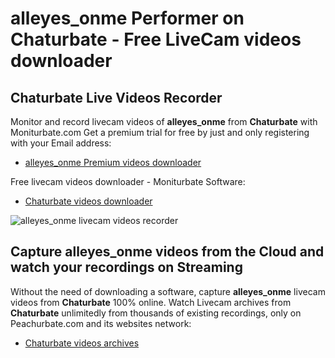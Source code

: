 # alleyes_onme Performer on Chaturbate - Free LiveCam videos downloader

## Chaturbate Live Videos Recorder

Monitor and record livecam videos of **alleyes_onme** from **Chaturbate** with Moniturbate.com
Get a premium trial for free by just and only registering with your Email address:
* [alleyes_onme Premium videos downloader](https://moniturbate.com/request-demo-licence-key.html)

Free livecam videos downloader - Moniturbate Software:
* [Chaturbate videos downloader](https://moniturbate.com/moniturbate-download-software.html)

![alleyes_onme livecam videos recorder](https://peachurnet.com/templates/moniturbate-software.png)


## Capture alleyes_onme videos from the Cloud and watch your recordings on Streaming

Without the need of downloading a software, capture **alleyes_onme** livecam videos from **Chaturbate** 100% online.
Watch Livecam archives from **Chaturbate** unlimitedly from thousands of existing recordings, only on Peachurbate.com and its websites network:
* [Chaturbate videos archives](https://peachurnet.com/)